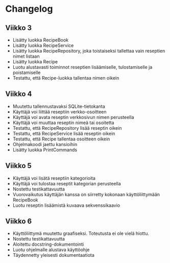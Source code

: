 # Changelog

## Viikko 3

- Lisätty luokka RecipeBook
- Lisätty luokka RecipeService
- Lisätty luokka RecipeRepository, joka toistaiseksi tallettaa vain reseptien nimet listaan
- Lisätty luokka Recipe
- Luotu alustavasti toiminnot reseptien lisäämiselle, tulostamiselle ja poistamiselle
- Testattu, että Recipe-luokka tallentaa nimen oikein

## Viikko 4

- Muutettu tallennustavaksi SQLite-tietokanta
- Käyttäjä voi liittää reseptiin verkko-osoitteen
- Käyttäjä voi avata reseptin verkkosivun nimen perusteella
- Käyttäjä voi muuttaa reseptin nimeä tai osoitetta
- Testattu, että RecipeRepository lisää reseptin oikein
- Testattu, että RecipeService lisää reseptin oikein
- Testattu, että Recipe tallentaa osoitteen oikein
- Ohjelmakoodi jaettu kansioihin
- Lisätty luokka PrintCommands

## Viikko 5

- Käyttäjä voi lisätä reseptiin kategorioita
- Käyttäjä voi tulostaa reseptit kategorian perusteella
- Nostettu testikattavuutta
- Vuorovaikutus käyttäjän kanssa on siirretty kokonaan käyttöliittymään RecipeBook
- Luotu reseptin lisäämistä kuvaava sekvenssikaavio

## Viikko 6

- Käyttöliittymä muutettu graafiseksi. Toteutusta ei ole vielä hiottu.
- Nostettu testikattavuutta
- Aloitettu docstring-dokumentointi
- Luotu ohjelmalle alustava käyttöohje
- Täydennetty yleisesti dokumentaatiota

